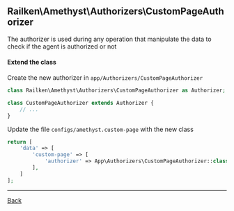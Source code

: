 ## Railken\Amethyst\Authorizers\CustomPageAuthorizer

The authorizer is used during any operation that manipulate the data to check if the agent is authorized or not

#### Extend the class

Create the new authorizer in `app/Authorizers/CustomPageAuthorizer`
```php
class Railken\Amethyst\Authorizers\CustomPageAuthorizer as Authorizer;

class CustomPageAuthorizer extends Authorizer {
	// ...
}
```
Update the file `configs/amethyst.custom-page` with the new class
```php
return [
    'data' => [
        'custom-page' => [
            'authorizer' => App\Authorizers\CustomPageAuthorizer::class,
        ],
    ]
];
```

---
[Back](index.md)
